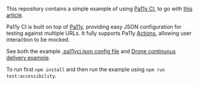 This repository contains a simple example of using [Pa11y CI](https://github.com/pa11y/pa11y-ci), to go with [this article](https://hackernoon.com/using-pa11y-ci-and-drone-as-accessibility-testing-gatekeepers-a8b5a3415227).

Pa11y CI is built on top of [Pa11y](https://github.com/pa11y/pa11y), providing easy JSON configuration for testing against multiple URLs. It fully supports Pa11y [Actions](https://github.com/pa11y/pa11y#actions), allowing user interaction to be mocked.

See both the example [.pa11yci.json config file](./.pa11yci.json) and [Drone continuous delivery example](./drone.md).

To run first `npm install` and then run the example using `npm run test:accessibility`.
